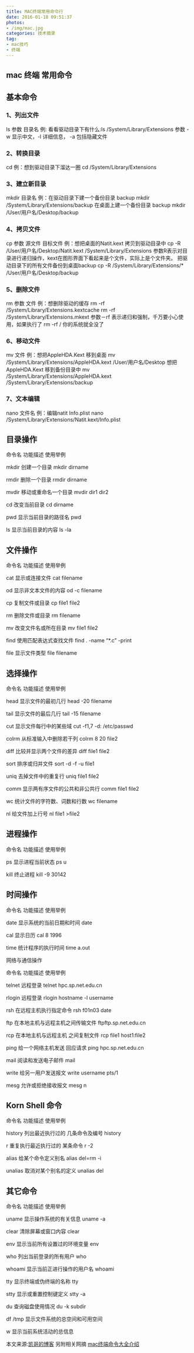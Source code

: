 ```yaml
---
title: MAC终端常用命令行
date: 2016-01-18 09:51:37
photos:
- /img/mac.jpg
categories: 技术摘录
tag:
- mac技巧
- 终端
---
```


## mac 终端 常用命令

## 基本命令

### 1、列出文件
ls 参数 目录名 例: 看看驱动目录下有什么:ls /System/Library/Extensions
参数 -w 显示中文，-l 详细信息， -a 包括隐藏文件

### 2、转换目录
cd 例：想到驱动目录下溜达一圈 cd /System/Library/Extensions

### 3、建立新目录
mkdir 目录名 例：在驱动目录下建一个备份目录 backup mkdir /System/Library/Extensions/backup
在桌面上建一个备份目录 backup mkdir /User/用户名/Desktop/backup

### 4、拷贝文件
cp 参数 源文件 目标文件 例：想把桌面的Natit.kext 拷贝到驱动目录中 cp -R /User/用户名/Desktop/Natit.kext /System/Library/Extensions
参数R表示对目录进行递归操作，kext在图形界面下看起来是个文件，实际上是个文件夹。
把驱动目录下的所有文件备份到桌面backup
cp -R /System/Library/Extensions/* /User/用户名/Desktop/backup

### 5、删除文件
rm 参数 文件 例：想删除驱动的缓存 rm -rf /System/Library/Extensions.kextcache rm -rf /System/Library/Extensions.mkext
参数－rf 表示递归和强制，千万要小心使用，如果执行了 rm -rf / 你的系统就全没了
<!-- more -->
### 6、移动文件
mv 文件 例：想把AppleHDA.Kext 移到桌面 mv /System/Library/Extensions/AppleHDA.kext /User/用户名/Desktop
想把AppleHDA.Kext 移到备份目录中 mv /System/Library/Extensions/AppleHDA.kext /System/Library/Extensions/backup

### 7、文本编辑
nano 文件名 例：编辑natit Info.plist nano /System/Library/Extensions/Natit.kext/Info.plist
<!-- more -->
## 目录操作

命令名 功能描述 使用举例

mkdir 创建一个目录 mkdir dirname

rmdir 删除一个目录 rmdir dirname

mvdir 移动或重命名一个目录 mvdir dir1 dir2

cd 改变当前目录 cd dirname

pwd 显示当前目录的路径名 pwd

ls 显示当前目录的内容 ls -la

## 文件操作

命令名 功能描述 使用举例

cat 显示或连接文件 cat filename

od 显示非文本文件的内容 od -c filename

cp 复制文件或目录 cp file1 file2

rm 删除文件或目录 rm filename

mv 改变文件名或所在目录 mv file1 file2

find 使用匹配表达式查找文件 find . -name “*.c” -print

file 显示文件类型 file filename

## 选择操作

命令名 功能描述 使用举例

head 显示文件的最初几行 head -20 filename

tail 显示文件的最后几行 tail -15 filename

cut 显示文件每行中的某些域 cut -f1,7 -d: /etc/passwd

colrm 从标准输入中删除若干列 colrm 8 20 file2

diff 比较并显示两个文件的差异 diff file1 file2

sort 排序或归并文件 sort -d -f -u file1

uniq 去掉文件中的重复行 uniq file1 file2

comm 显示两有序文件的公共和非公共行 comm file1 file2

wc 统计文件的字符数、词数和行数 wc filename

nl 给文件加上行号 nl file1 >file2

## 进程操作

命令名 功能描述 使用举例

ps 显示进程当前状态 ps u

kill 终止进程 kill -9 30142

## 时间操作

命令名 功能描述 使用举例

date 显示系统的当前日期和时间 date

cal 显示日历 cal 8 1996

time 统计程序的执行时间 time a.out

网络与通信操作

命令名 功能描述 使用举例

telnet 远程登录 telnet hpc.sp.net.edu.cn

rlogin 远程登录 rlogin hostname -l username

rsh 在远程主机执行指定命令 rsh f01n03 date

ftp 在本地主机与远程主机之间传输文件 ftpftp.sp.net.edu.cn

rcp 在本地主机与远程主机 之间复制文件 rcp file1 host1:file2

ping 给一个网络主机发送 回应请求 ping hpc.sp.net.edu.cn

mail 阅读和发送电子邮件 mail

write 给另一用户发送报文 write username pts/1

mesg 允许或拒绝接收报文 mesg n

## Korn Shell 命令

命令名 功能描述 使用举例

history 列出最近执行过的 几条命令及编号 history

r 重复执行最近执行过的 某条命令 r -2

alias 给某个命令定义别名 alias del=rm -i

unalias 取消对某个别名的定义 unalias del

## 其它命令

命令名 功能描述 使用举例

uname 显示操作系统的有关信息 uname -a

clear 清除屏幕或窗口内容 clear

env 显示当前所有设置过的环境变量 env

who 列出当前登录的所有用户 who

whoami 显示当前正进行操作的用户名 whoami

tty 显示终端或伪终端的名称 tty

stty 显示或重置控制键定义 stty -a

du 查询磁盘使用情况 du -k subdir

df /tmp 显示文件系统的总空间和可用空间

w 显示当前系统活动的总信息

本文来源:[凯哥的博客](http://blog.css6.com/2014/12/25/%E5%B8%B8%E7%94%A8%E5%91%BD%E4%BB%A4%E8%A1%8C/)
另附相关网摘 [mac终端命令大全介绍](http://www.douban.com/note/75797151/)
